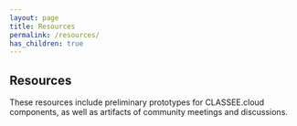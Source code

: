 ```yaml
---
layout: page
title: Resources
permalink: /resources/
has_children: true
---
```


## Resources
These resources include preliminary prototypes for CLASSEE.cloud components, as well as artifacts of community meetings and discussions.